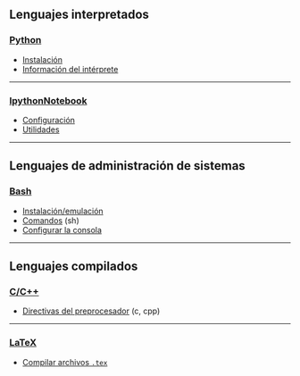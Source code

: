 ## Lenguajes interpretados

### [Python](https://github.com/mondeja/fullstack/tree/master/backend/src/005-entorno_de_ejecucion/python)
- [Instalación](https://github.com/mondeja/fullstack/tree/master/backend/src/005-entorno_de_ejecucion/python/install)
- [Información del intérprete](https://github.com/mondeja/fullstack/tree/master/backend/src/005-entorno_de_ejecucion/python/interprete)


______________________________________

### [IpythonNotebook](https://github.com/mondeja/fullstack/tree/master/backend/src/005-entorno_de_ejecucion/ipynb)
- [Configuración](https://github.com/mondeja/fullstack/tree/master/backend/src/005-entorno_de_ejecucion/ipynb/config.md)
- [Utilidades](https://github.com/mondeja/fullstack/tree/master/backend/src/005-entorno_de_ejecucion/ipynb/utils.md)

______________________________________

## Lenguajes de administración de sistemas

### [Bash](https://github.com/mondeja/fullstack/tree/master/backend/src/005-entorno_de_ejecucion/bash)
- [Instalación/emulación](https://github.com/mondeja/fullstack/tree/master/backend/src/005-entorno_de_ejecucion/bash/install.md)
- [Comandos](https://github.com/mondeja/fullstack/tree/master/backend/src/005-entorno_de_ejecucion/bash/config.md) (sh)
- [Configurar la consola](https://github.com/mondeja/fullstack/tree/master/backend/src/005-entorno_de_ejecucion/bash/commands.md)

______________________________________

## Lenguajes compilados

### [C/C++](https://github.com/mondeja/fullstack/tree/master/backend/src/005-entorno_de_ejecucion/c)
- [Directivas del preprocesador](https://github.com/mondeja/fullstack/tree/master/backend/src/005-entorno_de_ejecucion/c/directivas_preprocesador.md) (c, cpp)

______________________________________

### [LaTeX](https://github.com/mondeja/fullstack/tree/master/backend/src/005-entorno_de_ejecucion/tex)
- [Compilar archivos `.tex`](https://github.com/mondeja/fullstack/tree/master/backend/src/005-entorno_de_ejecucion/tex/compilar)
